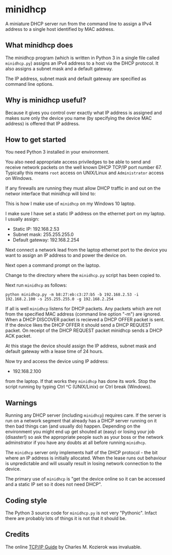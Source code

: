 # minidhcp

A miniature DHCP server run from the command line to assign
a IPv4 address to a single host identified by MAC address.

## What minidhcp does

The minidhcp program (which is written in Python 3 in a single file
called `minidhcp.py`) assigns an IPv4 address to a host via the DHCP
protocol.  It also assigns a subnet mask and a default gateway.

The IP address, subnet mask and default gateway are specified
as command line options.

## Why is minidhcp useful?

Because it gives you control over exactly what IP address is assigned
and makes sure only the device you name (by specifying the device
MAC address) is offered that IP address.

## How to get started

You need Python 3 installed in your environment.

You also need appropriate access priviledges to be able to send and receive
network packets on the well known DHCP TCP/IP port number 67.  Typically this means `root` access on UNIX/Linux and `Administrator` access on Windows.

If any firewalls are running they must allow DHCP traffic in and out
on the networ interface that minidhcp will bind to:

This is how I make use of `minidhcp` on my Windows 10 laptop.

I make sure I have set a static IP address on the ethernet port on my laptop.  I usually assign:

* Static IP: 192.168.2.53
* Subnet mask: 255.255.255.0
* Default gateway: 192.168.2.254

Next connect a network lead from the laptop ethernet port to the device you
want to assign an IP address to and power the device on.

Next open a command prompt on the laptop.

Change to the directory where the `minidhcp.py` script has been copied to.

Next run `minidhcp` as follows:

```
python minidhcp.py -m b8:27:eb:c3:27:b5 -b 192.168.2.53 -i 192.168.2.100 -s 255.255.255.0 -g 192.168.2.254
```

If all is well `minidhcp` listens for DHCP packets.  Any packets which are
not from the specified MAC address (command line option "-m") are ignored.
When a DHCP DISCOVER packet is recieved a DHCP OFFER packet is sent.
If the device likes the DHCP OFFER it should send a DHCP REQUEST packet.
On receipt of the DHCP REQUEST packet minidhcp sends a DHCP ACK packet.

At this stage the device should assign the IP address, subnet mask and
default gateway with a lease time of 24 hours.

Now try and access the device using IP address:

* 192.168.2.100

from the laptop.  If that works they `minidhcp` has done its work.
Stop the script running by typing Ctrl ^C (UNIX/Linix) or
Ctrl break (Windows).

## Warnings

Running any DHCP server (including `minidhcp`) requires care.  If the
server is run on a network segment that already has a DHCP server
running on it then bad things can (and usually do) happen.  Depending
on the environment you might end up get shouted at (easy) or losing
your job (disaster!) so ask the appropriate people such as your boss or
the network adminstrator if you have any doubts at all before running
`minidhcp`.

The `minidhcp` server only implements half of the DHCP protocol - the
bit where an IP address is initially allocated.  When the lease runs out
behaviour is unpredictable and will usually result in losing
network connection to the device.

The primary use of `minidhcp` is "get the device online so it can
be accessed and a static IP set so it does not need DHCP".

## Coding style

The Python 3 source code for `minidhcp.py` is not very "Pythonic".  Infact
there are probably lots of things it is not that it should be.

## Credits

The online [TCP/IP Guide](http://www.tcpipguide.com/) by Charles M. Kozierok
was invaluable.
